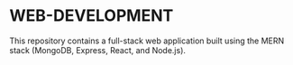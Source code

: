 # WEB-DEVELOPMENT
This repository contains a full-stack web application built using the MERN stack (MongoDB, Express, React, and Node.js).
